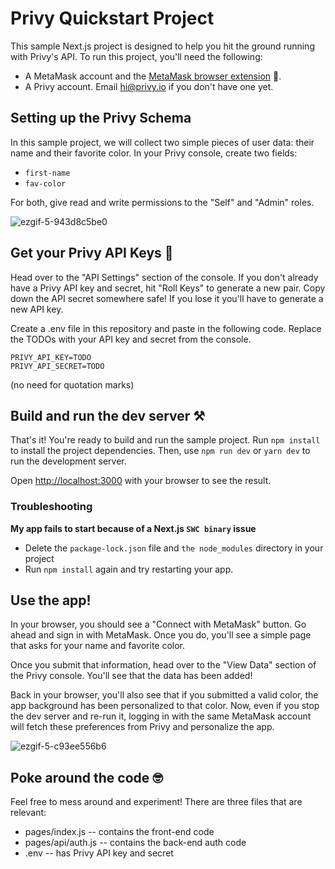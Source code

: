 # Privy Quickstart Project

This sample Next.js project is designed to help you hit the ground running with Privy's API. To run this project, you'll need the following:

* A MetaMask account and the [MetaMask browser extension](https://metamask.io/download/) 🦊. 
* A Privy account. Email hi@privy.io if you don't have one yet. 

## Setting up the Privy Schema

In this sample project, we will collect two simple pieces of user data: their name and their favorite color. In your Privy console, create two fields: 
- `first-name`
- `fav-color`

For both, give read and write permissions to the "Self" and "Admin" roles. 

![ezgif-5-943d8c5be0](https://user-images.githubusercontent.com/3359083/163305407-0ffd1faf-5311-4ed9-aba4-bf7294768a05.gif)

## Get your Privy API Keys 🔑

Head over to the "API Settings" section of the console. If you don't already have a Privy API key and secret, hit "Roll Keys" to generate a new pair. Copy down the API secret somewhere safe! If you lose it you'll have to generate a new API key. 

Create a .env file in this repository and paste in the following code. Replace the TODOs with your API key and secret from the console.
```
PRIVY_API_KEY=TODO
PRIVY_API_SECRET=TODO
```

(no need for quotation marks)

## Build and run the dev server ⚒️

That's it! You're ready to build and run the sample project. Run ```npm install``` to install the project dependencies. Then, use ```npm run dev``` or ```yarn dev``` to run the development server. 

Open [http://localhost:3000](http://localhost:3000) with your browser to see the result.

### Troubleshooting

**My app fails to start because of a Next.js `SWC binary` issue**
- Delete the `package-lock.json` file and `the node_modules` directory in your project
- Run `npm install` again and try restarting your app.

## Use the app! 

In your browser, you should see a "Connect with MetaMask" button. Go ahead and sign in with MetaMask. Once you do, you'll see a simple page that asks for your name and favorite color.

Once you submit that information, head over to the "View Data" section of the Privy console. You'll see that the data has been added! 

Back in your browser, you'll also see that if you submitted a valid color, the app background has been personalized to that color. Now, even if you stop the dev server and re-run it, logging in with the same MetaMask account will fetch these preferences from Privy and personalize the app.

![ezgif-5-c93ee556b6](https://user-images.githubusercontent.com/3359083/163305647-51d5efb8-dd6c-4a40-ae10-e321729775fc.gif)

## Poke around the code 🤓

Feel free to mess around and experiment! There are three files that are relevant:
* pages/index.js -- contains the front-end code
* pages/api/auth.js -- contains the back-end auth code
* .env -- has Privy API key and secret
